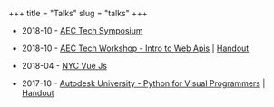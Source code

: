 +++
title = "Talks"
slug = "talks"
+++

* 2018-10 - [AEC Tech Symposium](https://youtu.be/Qbdt8kMj2Eo?t=90)

* 2018-10 - [AEC Tech Workshop - Intro to Web Apis](https://docs.google.com/presentation/d/1cVTdcs3dKt6CPkA25n-uzyrurSKym3OJ0moJOL3Yg2Y/edit?usp=sharing) | [Handout](https://docs.google.com/document/d/11fKBglfvK2F5WTJFz1d8Cj0jHlzjAZtadA2bMPO7c9E/edit?usp=sharing)

* 2018-04 - [NYC Vue Js](https://youtu.be/TCsCH9_brdA)

* 2017-10 - [Autodesk University - Python for Visual Programmers](https://www.autodesk.com/autodesk-university/class/Untangling-Python-Crash-Course-Dynamos-Python-Node-2017#video) |
[Handout](https://github.com/gtalarico/au2017/blob/master/AS124816-L-Talarico-AU20.pdf)
